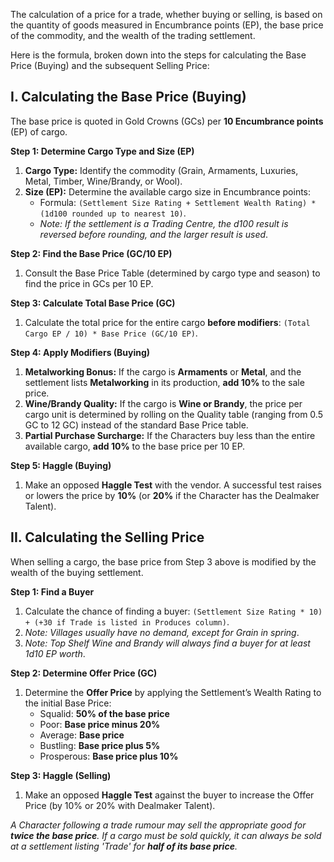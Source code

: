 The calculation of a price for a trade, whether buying or selling, is based on the quantity of goods measured in Encumbrance points (EP), the base price of the commodity, and the wealth of the trading settlement.

Here is the formula, broken down into the steps for calculating the Base Price (Buying) and the subsequent Selling Price:

## I. Calculating the Base Price (Buying)

The base price is quoted in Gold Crowns (GCs) per **10 Encumbrance points** (EP) of cargo.

**Step 1: Determine Cargo Type and Size (EP)**

1.  **Cargo Type:** Identify the commodity (Grain, Armaments, Luxuries, Metal, Timber, Wine/Brandy, or Wool).
2.  **Size (EP):** Determine the available cargo size in Encumbrance points:
    *   Formula: `(Settlement Size Rating + Settlement Wealth Rating) * (1d100 rounded up to nearest 10)`.
    *   *Note: If the settlement is a Trading Centre, the d100 result is reversed before rounding, and the larger result is used*.

**Step 2: Find the Base Price (GC/10 EP)**

1.  Consult the Base Price Table (determined by cargo type and season) to find the price in GCs per 10 EP.

**Step 3: Calculate Total Base Price (GC)**

1.  Calculate the total price for the entire cargo **before modifiers**: `(Total Cargo EP / 10) * Base Price (GC/10 EP)`.

**Step 4: Apply Modifiers (Buying)**

1.  **Metalworking Bonus:** If the cargo is **Armaments** or **Metal**, and the settlement lists **Metalworking** in its production, **add 10%** to the sale price.
2.  **Wine/Brandy Quality:** If the cargo is **Wine or Brandy**, the price per cargo unit is determined by rolling on the Quality table (ranging from 0.5 GC to 12 GC) instead of the standard Base Price table.
3.  **Partial Purchase Surcharge:** If the Characters buy less than the entire available cargo, **add 10%** to the base price per 10 EP.

**Step 5: Haggle (Buying)**

1.  Make an opposed **Haggle Test** with the vendor. A successful test raises or lowers the price by **10%** (or **20%** if the Character has the Dealmaker Talent).

## II. Calculating the Selling Price

When selling a cargo, the base price from Step 3 above is modified by the wealth of the buying settlement.

**Step 1: Find a Buyer**

1.  Calculate the chance of finding a buyer: `(Settlement Size Rating * 10) + (+30 if Trade is listed in Produces column)`.
2.  *Note: Villages usually have no demand, except for Grain in spring*.
3.  *Note: Top Shelf Wine and Brandy will always find a buyer for at least 1d10 EP worth*.

**Step 2: Determine Offer Price (GC)**

1.  Determine the **Offer Price** by applying the Settlement’s Wealth Rating to the initial Base Price:
    *   Squalid: **50% of the base price**
    *   Poor: **Base price minus 20%**
    *   Average: **Base price**
    *   Bustling: **Base price plus 5%**
    *   Prosperous: **Base price plus 10%**

**Step 3: Haggle (Selling)**

1.  Make an opposed **Haggle Test** against the buyer to increase the Offer Price (by 10% or 20% with Dealmaker Talent).

*A Character following a trade rumour may sell the appropriate good for **twice the base price**.*
*If a cargo must be sold quickly, it can always be sold at a settlement listing 'Trade' for **half of its base price**.*